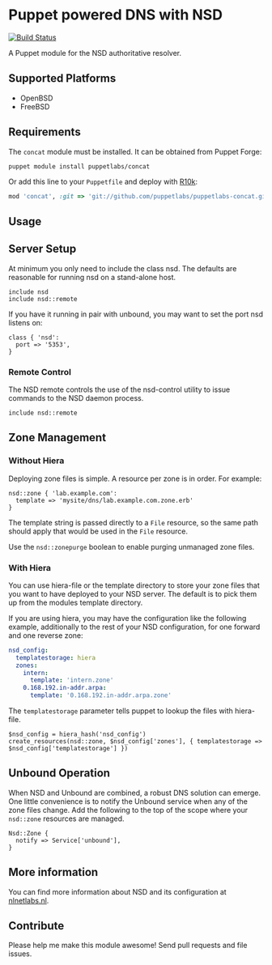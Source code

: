 # Puppet powered DNS with NSD

[![Build Status](https://travis-ci.org/xaque208/puppet-nsd.svg?branch=master)](https://travis-ci.org/xaque208/puppet-nsd)

A Puppet module for the NSD authoritative resolver.

## Supported Platforms

* OpenBSD
* FreeBSD

## Requirements
The `concat` module must be installed. It can be obtained from Puppet Forge:

```
puppet module install puppetlabs/concat
```

Or add this line to your `Puppetfile` and deploy with [R10k](https://github.com/adrienthebo/r10k):

```Ruby
mod 'concat', :git => 'git://github.com/puppetlabs/puppetlabs-concat.git'
```

## Usage

## Server Setup

At minimum you only need to include the class nsd. The defaults are reasonable
for running nsd on a stand-alone host.

```Puppet
include nsd
include nsd::remote
```

If you have it running in pair with unbound, you may want to set the port nsd
listens on:

```Puppet
class { 'nsd':
  port => '5353',
}
```

### Remote Control

The NSD remote controls the use of the nsd-control utility to issue commands to
the NSD daemon process.

```Puppet
include nsd::remote
```

## Zone Management

### Without Hiera

Deploying zone files is simple.  A resource per zone is in order.  For example:

```Puppet
nsd::zone { 'lab.example.com':
  template => 'mysite/dns/lab.example.com.zone.erb'
}
```

The template string is passed directly to a `File` resource, so the same path
should apply that would be used in the `File` resource.

Use the `nsd::zonepurge` boolean to enable purging unmanaged zone files.

### With Hiera

You can use hiera-file or the template directory to store your zone files that
you want to have deployed to your NSD server.  The default is to pick them up
from the modules template directory.

If you are using hiera, you may have the configuration like the following
example, additionally to the rest of your NSD configuration, for one forward
and one reverse zone:

```yaml
nsd_config:
  templatestorage: hiera
  zones:
    intern:
      template: 'intern.zone'
    0.168.192.in-addr.arpa:
      template: '0.168.192.in-addr.arpa.zone'
```

The `templatestorage` parameter tells puppet to lookup the files with hiera-file.

```Puppet
$nsd_config = hiera_hash('nsd_config')
create_resources(nsd::zone, $nsd_config['zones'], { templatestorage => $nsd_config['templatestorage'] })
```

## Unbound Operation

When NSD and Unbound are combined, a robust DNS solution can emerge.  One
little convenience is to notify the Unbound service when any of the zone files
change.  Add the following to the top of the scope where your `nsd::zone`
resources are managed.

```Puppet
Nsd::Zone {
  notify => Service['unbound'],
}
```

## More information

You can find more information about NSD and its configuration at
[nlnetlabs.nl](http://www.nlnetlabs.nl/projects/nsd/).


## Contribute

Please help me make this module awesome!  Send pull requests and file issues.

